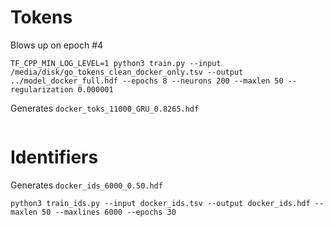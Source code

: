 Tokens
======

Blows up on epoch #4
```
TF_CPP_MIN_LOG_LEVEL=1 python3 train.py --input /media/disk/go_tokens_clean_docker_only.tsv --output ../model_docker_full.hdf --epochs 8 --neurons 200 --maxlen 50 --regularization 0.000001
```

Generates `docker_toks_11000_GRU_0.8265.hdf`
```

```

Identifiers
===========

Generates `docker_ids_6000_0.50.hdf`
```
python3 train_ids.py --input docker_ids.tsv --output docker_ids.hdf --maxlen 50 --maxlines 6000 --epochs 30
```